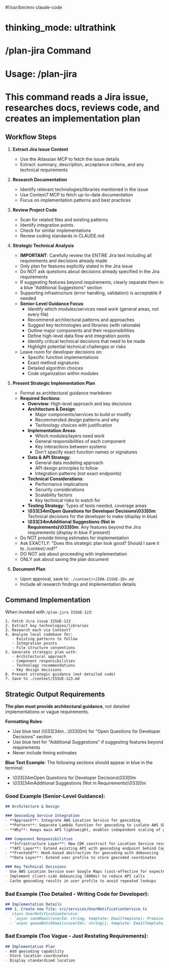#!/usr/bin/env claude-code
# thinking_mode: ultrathink

# /plan-jira Command
# Usage: /plan-jira <JIRA-ISSUE-ID>
# This command reads a Jira issue, researches docs, reviews code, and creates an implementation plan

## Workflow Steps

1. **Extract Jira Issue Content**
   - Use the Atlassian MCP to fetch the issue details
   - Extract: summary, description, acceptance criteria, and any technical requirements

2. **Research Documentation**
   - Identify relevant technologies/libraries mentioned in the issue
   - Use Context7 MCP to fetch up-to-date documentation
   - Focus on implementation patterns and best practices

3. **Review Project Code**
   - Scan for related files and existing patterns
   - Identify integration points
   - Check for similar implementations
   - Review coding standards in CLAUDE.md

4. **Strategic Technical Analysis**
   - **IMPORTANT**: Carefully review the ENTIRE Jira text including all requirements and decisions already made
   - Only plan for features explicitly stated in the Jira issue
   - Do NOT ask questions about decisions already specified in the Jira requirements
   - If suggesting features beyond requirements, clearly separate them in a blue "Additional Suggestions" section
   - Supporting infrastructure (error handling, validation) is acceptable if needed
   - **Senior-Level Guidance Focus**:
     - Identify which modules/services need work (general areas, not every file)
     - Recommend architectural patterns and approaches
     - Suggest key technologies and libraries (with rationale)
     - Outline major components and their responsibilities
     - Define high-level data flow and integration points
     - Identify critical technical decisions that need to be made
     - Highlight potential technical challenges or risks
   - Leave room for developer decisions on:
     - Specific function implementations
     - Exact method signatures
     - Detailed algorithm choices
     - Code organization within modules

5. **Present Strategic Implementation Plan**
   - Format as architectural guidance markdown
   - **Required Sections**:
     - **Overview**: High-level approach and key decisions
     - **Architecture & Design**:
       - Major components/services to build or modify
       - Recommended design patterns and why
       - Technology choices with justification
     - **Implementation Areas**:
       - Which modules/layers need work
       - General responsibilities of each component
       - Key interactions between systems
       - Don't specify exact function names or signatures
     - **Data & API Strategy**:
       - General data modeling approach
       - API design principles to follow
       - Integration patterns (not exact endpoints)
     - **Technical Considerations**:
       - Performance implications
       - Security considerations
       - Scalability factors
       - Key technical risks to watch for
     - **Testing Strategy**: Types of tests needed, coverage areas
     - **\033[34mOpen Questions for Developer Decisions\033[0m**: Technical decisions for the developer to make (display in blue)
     - **\033[34mAdditional Suggestions (Not in Requirements)\033[0m**: Any features beyond the Jira requirements (display in blue if present)
   - Do NOT provide timing estimates for implementation
   - Ask EXACTLY: "Does this strategic plan look good? Should I save it to ./context/<JIRA-ISSUE-ID>.md?"
   - DO NOT ask about proceeding with implementation
   - ONLY ask about saving the plan document

6. **Document Plan**
   - Upon approval, save to: `./context/<JIRA-ISSUE-ID>.md`
   - Include all research findings and implementation details

## Command Implementation

When invoked with `/plan-jira ISSUE-123`:

```
1. Fetch Jira issue ISSUE-123
2. Extract key technologies/libraries
3. Research each via Context7
4. Analyze local codebase for:
   - Existing patterns to follow
   - Integration points
   - File structure conventions
5. Generate strategic plan with:
   - Architectural approach
   - Component responsibilities
   - Technology recommendations
   - Key design decisions
6. Present strategic guidance (not detailed code)
7. Save to ./context/ISSUE-123.md
```

## Strategic Output Requirements

**The plan must provide architectural guidance**, not detailed implementations or vague requirements.

**Formatting Rules**:
- Use blue text (\033[34m...\033[0m) for "Open Questions for Developer Decisions" section
- Use blue text for "Additional Suggestions" if suggesting features beyond requirements
- Never include timing estimates

**Blue Text Example**:
The following sections should appear in blue in the terminal:
- \033[34mOpen Questions for Developer Decisions\033[0m
- \033[34mAdditional Suggestions (Not in Requirements)\033[0m

### Good Example (Senior-Level Guidance):
```markdown
## Architecture & Design

### Geocoding Service Integration
- **Approach**: Integrate AWS Location Service for geocoding
- **Pattern**: Separate Lambda function for geocoding to isolate AWS SDK dependencies
- **Why**: Keeps main API lightweight, enables independent scaling of geocoding requests

### Component Responsibilities
- **Infrastructure Layer**: New CDK construct for Location Service resources
- **API Layer**: Extend existing API with geocoding endpoint behind Cognito auth
- **Frontend**: Hook-based abstraction for geocoding with debouncing
- **Data Layer**: Extend user profile to store geocoded coordinates

### Key Technical Decisions
- Use AWS Location Service over Google Maps (cost-effective for expected volume)
- Implement client-side debouncing (800ms) to reduce API calls
- Cache geocoding results in user profile to avoid repeated lookups
```

### Bad Example (Too Detailed - Writing Code for Developer):
```markdown
## Implementation Details
### 1. Create new file: src/services/UserNotificationService.ts
- `class UserNotificationService`
  - `async sendEmail(userId: string, template: EmailTemplate): Promise<void>`
  - `async queueBatchEmails(userIds: string[], template: EmailTemplate): Promise<JobId>`
```

### Bad Example (Too Vague - Just Restating Requirements):
```markdown
## Implementation Plan
- Add geocoding capability
- Store location coordinates
- Display standardized location
```